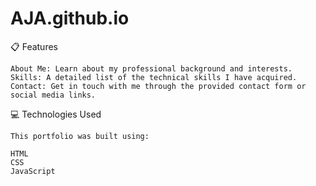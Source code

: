 # AJA.github.io

📋 Features

    About Me: Learn about my professional background and interests.
    Skills: A detailed list of the technical skills I have acquired.
    Contact: Get in touch with me through the provided contact form or social media links.

💻 Technologies Used

    This portfolio was built using:

    HTML
    CSS
    JavaScript